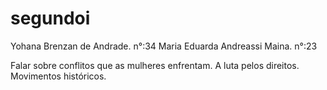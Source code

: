 # segundoi
Yohana Brenzan de Andrade. n°:34
Maria Eduarda Andreassi Maina. n°:23

Falar sobre conflitos que as mulheres enfrentam. 
A luta pelos direitos.
Movimentos históricos.
